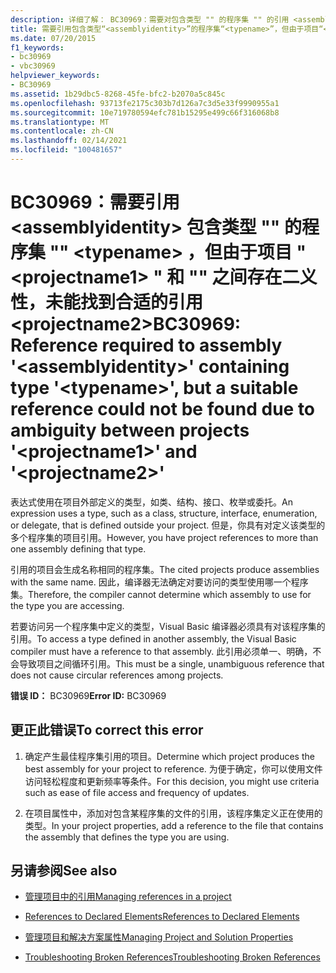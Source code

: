 ```yaml
---
description: 详细了解： BC30969：需要对包含类型 "" 的程序集 "" 的引用 <assemblyidentity> <typename> ，但由于项目 " <projectname1> " 和 "" 之间存在二义性，未能找到合适的引用 <projectname2>
title: 需要引用包含类型“<assemblyidentity>”的程序集“<typename>”，但由于项目“<projectname1>”和“<projectname2>”之间存在二义性，未能找到合适的引用
ms.date: 07/20/2015
f1_keywords:
- bc30969
- vbc30969
helpviewer_keywords:
- BC30969
ms.assetid: 1b29dbc5-8268-45fe-bfc2-b2070a5c845c
ms.openlocfilehash: 93713fe2175c303b7d126a7c3d5e33f9990955a1
ms.sourcegitcommit: 10e719780594efc781b15295e499c66f316068b8
ms.translationtype: MT
ms.contentlocale: zh-CN
ms.lasthandoff: 02/14/2021
ms.locfileid: "100481657"
---
```

# <a name="bc30969-reference-required-to-assembly-assemblyidentity-containing-type-typename-but-a-suitable-reference-could-not-be-found-due-to-ambiguity-between-projects-projectname1-and-projectname2"></a><span data-ttu-id="e8494-103">BC30969：需要引用 \<assemblyidentity> 包含类型 "" 的程序集 "" \<typename> ，但由于项目 " \<projectname1> " 和 "" 之间存在二义性，未能找到合适的引用 \<projectname2></span><span class="sxs-lookup"><span data-stu-id="e8494-103">BC30969: Reference required to assembly '\<assemblyidentity>' containing type '\<typename>', but a suitable reference could not be found due to ambiguity between projects '\<projectname1>' and '\<projectname2>'</span></span>

<span data-ttu-id="e8494-104">表达式使用在项目外部定义的类型，如类、结构、接口、枚举或委托。</span><span class="sxs-lookup"><span data-stu-id="e8494-104">An expression uses a type, such as a class, structure, interface, enumeration, or delegate, that is defined outside your project.</span></span> <span data-ttu-id="e8494-105">但是，你具有对定义该类型的多个程序集的项目引用。</span><span class="sxs-lookup"><span data-stu-id="e8494-105">However, you have project references to more than one assembly defining that type.</span></span>

 <span data-ttu-id="e8494-106">引用的项目会生成名称相同的程序集。</span><span class="sxs-lookup"><span data-stu-id="e8494-106">The cited projects produce assemblies with the same name.</span></span> <span data-ttu-id="e8494-107">因此，编译器无法确定对要访问的类型使用哪一个程序集。</span><span class="sxs-lookup"><span data-stu-id="e8494-107">Therefore, the compiler cannot determine which assembly to use for the type you are accessing.</span></span>

 <span data-ttu-id="e8494-108">若要访问另一个程序集中定义的类型，Visual Basic 编译器必须具有对该程序集的引用。</span><span class="sxs-lookup"><span data-stu-id="e8494-108">To access a type defined in another assembly, the Visual Basic compiler must have a reference to that assembly.</span></span> <span data-ttu-id="e8494-109">此引用必须单一、明确，不会导致项目之间循环引用。</span><span class="sxs-lookup"><span data-stu-id="e8494-109">This must be a single, unambiguous reference that does not cause circular references among projects.</span></span>

 <span data-ttu-id="e8494-110">**错误 ID：** BC30969</span><span class="sxs-lookup"><span data-stu-id="e8494-110">**Error ID:** BC30969</span></span>

## <a name="to-correct-this-error"></a><span data-ttu-id="e8494-111">更正此错误</span><span class="sxs-lookup"><span data-stu-id="e8494-111">To correct this error</span></span>

1. <span data-ttu-id="e8494-112">确定产生最佳程序集引用的项目。</span><span class="sxs-lookup"><span data-stu-id="e8494-112">Determine which project produces the best assembly for your project to reference.</span></span> <span data-ttu-id="e8494-113">为便于确定，你可以使用文件访问轻松程度和更新频率等条件。</span><span class="sxs-lookup"><span data-stu-id="e8494-113">For this decision, you might use criteria such as ease of file access and frequency of updates.</span></span>

2. <span data-ttu-id="e8494-114">在项目属性中，添加对包含某程序集的文件的引用，该程序集定义正在使用的类型。</span><span class="sxs-lookup"><span data-stu-id="e8494-114">In your project properties, add a reference to the file that contains the assembly that defines the type you are using.</span></span>

## <a name="see-also"></a><span data-ttu-id="e8494-115">另请参阅</span><span class="sxs-lookup"><span data-stu-id="e8494-115">See also</span></span>

- [<span data-ttu-id="e8494-116">管理项目中的引用</span><span class="sxs-lookup"><span data-stu-id="e8494-116">Managing references in a project</span></span>](/visualstudio/ide/managing-references-in-a-project)
- [<span data-ttu-id="e8494-117">References to Declared Elements</span><span class="sxs-lookup"><span data-stu-id="e8494-117">References to Declared Elements</span></span>](../../programming-guide/language-features/declared-elements/references-to-declared-elements.md)

- [<span data-ttu-id="e8494-118">管理项目和解决方案属性</span><span class="sxs-lookup"><span data-stu-id="e8494-118">Managing Project and Solution Properties</span></span>](/visualstudio/ide/managing-project-and-solution-properties)
- [<span data-ttu-id="e8494-119">Troubleshooting Broken References</span><span class="sxs-lookup"><span data-stu-id="e8494-119">Troubleshooting Broken References</span></span>](/visualstudio/ide/troubleshooting-broken-references)
